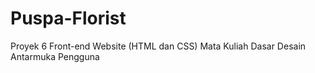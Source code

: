 # Puspa-Florist
Proyek 6 Front-end Website (HTML dan CSS) Mata Kuliah Dasar Desain Antarmuka Pengguna
